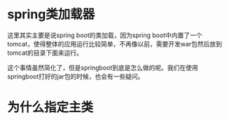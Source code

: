 # spring类加载器
这里其实主要是说spring boot的类加载，因为spring boot中内置了一个tomcat，使得整体的应用运行比较简单，不再像以前，需要开发war包然后放到tomcat的目录下面来运行。

这个事情虽然简化了，但是springboot到底是怎么做的呢。我们在使用springboot打好的jar包的时候，也会有一些疑问。

# 为什么指定主类